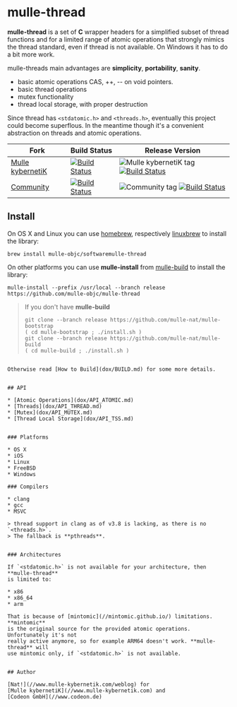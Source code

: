 # mulle-thread

**mulle-thread** is a set of **C** wrapper headers for a simplified
subset of thread functions and for a limited range of atomic operations that
strongly mimics the thread standard, even if thread is not available. On Windows it
has to do a bit more work.

mulle-threads main advantages are **simplicity**, **portability**, **sanity**.

* basic atomic operations CAS, ++, -- on void pointers.
* basic thread operations
* mutex functionality
* thread local storage, with proper destruction

Since thread has `<stdatomic.h>` and `<threads.h>`, eventually this project could
become superflous. In the meantime though it's a convenient abstraction on
threads and atomic operations.

Fork      |  Build Status | Release Version
----------|---------------|-----------------------------------
[Mulle kybernetiK](//github.com/mulle-nat/mulle-thread) | [![Build Status](https://travis-ci.org/mulle-nat/mulle-thread.svg?branch=release)](https://travis-ci.org/mulle-nat/mulle-thread) | ![Mulle kybernetiK tag](https://img.shields.io/github/tag/mulle-nat/mulle-thread.svg) [![Build Status](https://travis-ci.org/mulle-nat/mulle-thread.svg?branch=release)](https://travis-ci.org/mulle-nat/mulle-thread)
[Community](https://github.com/mulle-objc/mulle-thread/tree/release) | [![Build Status](https://travis-ci.org/mulle-objc/mulle-thread.svg)](https://travis-ci.org/mulle-objc/mulle-thread) | ![Community tag](https://img.shields.io/github/tag/mulle-objc/mulle-thread.svg) [![Build Status](https://travis-ci.org/mulle-objc/mulle-thread.svg?branch=release)](https://travis-ci.org/mulle-objc/mulle-thread)


## Install

On OS X and Linux you can use
[homebrew](//brew.sh), respectively
[linuxbrew](//linuxbrew.sh) to install the library:

```
brew install mulle-objc/softwaremulle-thread
```

On other platforms you can use **mulle-install** from
[mulle-build](//github.com/mulle-nat/mulle-build) to install
the library:

```
mulle-install --prefix /usr/local --branch release https://github.com/mulle-objc/mulle-thread
```

> If you don't have **mulle-build**
>
> ```
> git clone --branch release https://github.com/mulle-nat/mulle-bootstrap
> ( cd mulle-bootstrap ; ./install.sh )
> git clone --branch release https://github.com/mulle-nat/mulle-build
> ( cd mulle-build ; ./install.sh )
```

Otherwise read [How to Build](dox/BUILD.md) for some more details.


## API

* [Atomic Operations](dox/API_ATOMIC.md)
* [Threads](dox/API_THREAD.md)
* [Mutex](dox/API_MUTEX.md)
* [Thread Local Storage](dox/API_TSS.md)


### Platforms

* OS X
* iOS
* Linux
* FreeBSD
* Windows

### Compilers

* clang
* gcc
* MSVC

> thread support in clang as of v3.8 is lacking, as there is no `<threads.h>`.
> The fallback is **pthreads**.


### Architectures

If `<stdatomic.h>` is not available for your architecture, then **mulle-thread**
is limited to:

* x86
* x86_64
* arm

That is because of [mintomic](//mintomic.github.io/) limitations. **mintomic**
is the original source for the provided atomic operations. Unfortunately it's not
really active anymore, so for example ARM64 doesn't work. **mulle-thread** will
use mintomic only, if `<stdatomic.h>` is not available.


## Author

[Nat!](//www.mulle-kybernetik.com/weblog) for
[Mulle kybernetiK](//www.mulle-kybernetik.com) and
[Codeon GmbH](//www.codeon.de)
